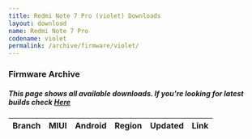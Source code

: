 ```yaml
---
title: Redmi Note 7 Pro (violet) Downloads
layout: download
name: Redmi Note 7 Pro
codename: violet
permalink: /archive/firmware/violet/
---
```


### Firmware Archive
##### This page shows all available downloads. If you're looking for latest builds check [Here](/firmware/violet/)


<div class="table-responsive-md" id="table-wrapper">
<table id="firmware" class="compact table table-striped table-hover table-sm">
    <thead class="thead-dark">
        <tr>
            <th>Branch</th>
            <th>MIUI</th>
            <th>Android</th>
            <th>Region</th>
            <th>Updated</th>
            <th>Link</th>
        </tr>
    </thead>
    <script>loadFirmwareDownloads('violet', 'full')</script>
</table>
</div>
